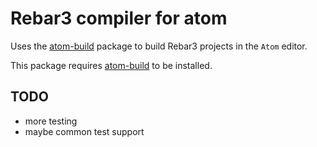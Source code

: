 # Rebar3 compiler for atom

Uses the [atom-build](https://github.com/noseglid/atom-build) package to build Rebar3 projects in the `Atom` editor.

This package requires [atom-build](https://github.com/noseglid/atom-build) to be installed.

## TODO

* more testing
* maybe common test support
